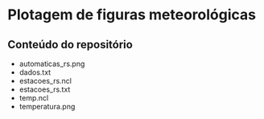 # Plotagem de figuras meteorológicas




## Conteúdo do repositório
+ automaticas_rs.png
+ dados.txt
+ estacoes_rs.ncl
+ estacoes_rs.txt
+ temp.ncl
+ temperatura.png
